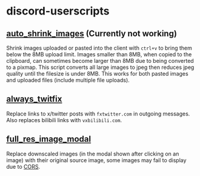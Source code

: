 # discord-userscripts
## [auto_shrink_images](https://github.com/NeverDecaf/discord-userscripts/raw/master/auto_shrink_images.user.js) (Currently not working)
Shrink images uploaded or pasted into the client with `ctrl+v` to bring them below the 8MB upload limit. Images smaller than 8MB, when copied to the clipboard, can sometimes become larger than 8MB due to being converted to a pixmap. This script converts all large images to jpeg then reduces jpeg quality until the filesize is under 8MB. This works for both pasted images and uploaded files (include multiple file uploads).
## [always_twitfix](https://github.com/NeverDecaf/discord-userscripts/raw/master/always_twitfix.user.js)
Replace links to x/twitter posts with `fxtwitter.com` in outgoing messages. Also replaces bilibili links with `vxbilibili.com`.
## [full_res_image_modal](https://github.com/NeverDecaf/discord-userscripts/raw/master/full_res_image_modal.user.js)
Replace downscaled images (in the modal shown after clicking on an image) with their original source image, some images may fail to display due to [CORS](https://developer.mozilla.org/en-US/docs/Web/HTTP/CORS).